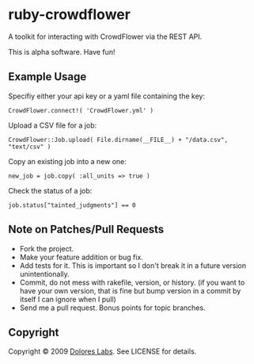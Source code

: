 # ruby-crowdflower

A toolkit for interacting with CrowdFlower via the REST API.

This is alpha software. Have fun!

Example Usage
-------------

Specifiy either your api key or a yaml file containing the key:
	
	CrowdFlower.connect!( 'CrowdFlower.yml' )
	
Upload a CSV file for a job:

	CrowdFlower::Job.upload( File.dirname(__FILE__) + "/data.csv", "text/csv" )

Copy an existing job into a new one:
	
	new_job = job.copy( :all_units => true )
	
Check the status of a job:

	job.status["tainted_judgments"] == 0

Note on Patches/Pull Requests
--------------------------------
 
* Fork the project.
* Make your feature addition or bug fix.
* Add tests for it. This is important so I don't break it in a
  future version unintentionally.
* Commit, do not mess with rakefile, version, or history.
  (if you want to have your own version, that is fine but
	bump version in a commit by itself I can ignore when I pull)
* Send me a pull request. Bonus points for topic branches.

Copyright
---------

Copyright &copy; 2009 [Dolores Labs](http://www.doloreslabs.com/). See LICENSE for details.
